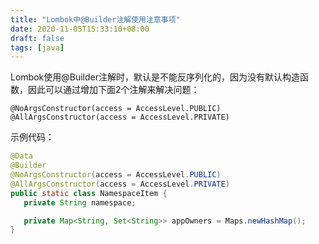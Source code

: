 ```yaml
---
title: "Lombok中@Builder注解使用注意事项"
date: 2020-11-05T15:33:10+08:00
draft: false
tags: [java]
---
```


Lombok使用@Builder注解时，默认是不能反序列化的，因为没有默认构造函数，因此可以通过增加下面2个注解来解决问题：

`@NoArgsConstructor(access = AccessLevel.PUBLIC)`
`@AllArgsConstructor(access = AccessLevel.PRIVATE) `

示例代码：
```java
@Data
@Builder
@NoArgsConstructor(access = AccessLevel.PUBLIC)
@AllArgsConstructor(access = AccessLevel.PRIVATE)
public static class NamespaceItem {
   private String namespace;

   private Map<String, Set<String>> appOwners = Maps.newHashMap();
}
```

